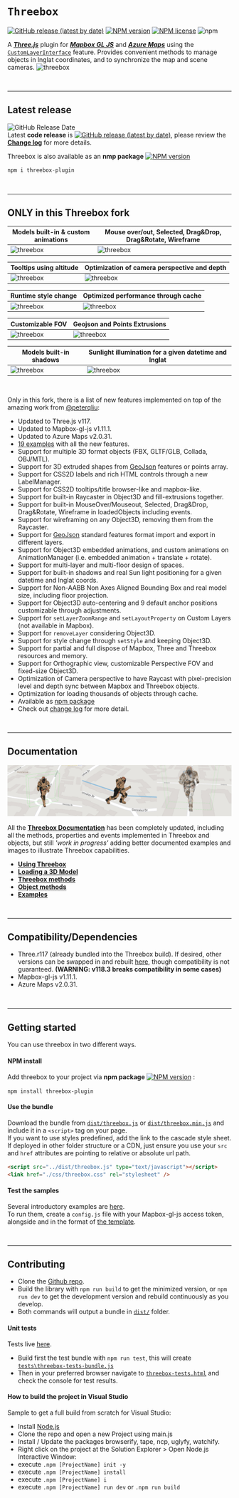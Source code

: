 # `Threebox`

[![GitHub release (latest by date)](https://img.shields.io/github/v/release/jscastro76/threebox?style=flat-square)](https://github.com/jscastro76/threebox/releases/)
[![NPM version](http://img.shields.io/npm/v/threebox-plugin.svg?style=flat-square)](https://www.npmjs.org/package/threebox-plugin)
[![NPM license](http://img.shields.io/npm/l/threebox-plugin.svg?style=flat-square)](https://www.npmjs.org/package/threebox-plugin)
![npm](https://img.shields.io/npm/dt/threebox-plugin?style=social)

A **[*Three.js*](https://threejs.org/)** plugin for **[*Mapbox GL JS*](https://docs.mapbox.com/mapbox-gl-js/examples/)** and **[*Azure Maps*](https://azure.microsoft.com/en-us/services/azure-maps/)** using the [`CustomLayerInterface`](https://docs.mapbox.com/mapbox-gl-js/api/properties/#customlayerinterface) feature. Provides convenient methods to manage objects in lnglat coordinates, and to synchronize the map and scene cameras.
<img alt="threebox" src="docs/gallery.jpg">

<br>

- - -
## Latest release

![GitHub Release Date](https://img.shields.io/github/release-date/jscastro76/threebox?style=flat-square)  
Latest  **code release** is [![GitHub release (latest by date)](https://img.shields.io/github/v/release/jscastro76/threebox?style=flat-square)](https://github.com/jscastro76/threebox/releases/), please review the [**Change log**](https://github.com/jscastro76/threebox/blob/master/CHANGELOG.md) for more details.

Threebox is also available as an **nmp package** [![NPM version](http://img.shields.io/npm/v/threebox-plugin.svg?style=flat-square)](https://www.npmjs.org/package/threebox-plugin)  

```js
npm i threebox-plugin
```
<br>

- - -

## ONLY in this Threebox fork

|Models built-in & custom animations |Mouse over/out, Selected, Drag&Drop, Drag&Rotate, Wireframe 
|---------|-----------------------
|<img alt="threebox" src="https://i.postimg.cc/vTNLLLLn/Animation-Video.gif" width="100%">|<img alt="threebox" src="https://i.postimg.cc/3Jjgnvjz/Wireframes.gif" width="100%" >

|Tooltips using altitude|Optimization of camera perspective and depth
|----------|-------
|<img alt="threebox" src="https://i.postimg.cc/wM7DvR8j/Labels-On-Height.gif" width="100%">|<img alt="threebox" src="https://i.postimg.cc/zB9nPwcY/Depth.gif" width="100%">

|Runtime style change|Optimized performance through cache
|----------|-------
|<img alt="threebox" src="https://i.postimg.cc/QMh57yGP/Style-Change.gif" width="100%">|<img alt="threebox" src="https://i.postimg.cc/zf2wTYwB/Performance.gif" width="100%">

|Customizable FOV|Geojson and Points Extrusions
|---------|-------
|<img alt="threebox" src="https://i.postimg.cc/C1dRHyvv/Customize-FOV.gif" width="100%">|<img alt="threebox" src="https://i.postimg.cc/nzMkWhVB/extrusions.gif" width="100%">

|Models built-in shadows|Sunlight illumination for a given datetime and lnglat
|---------|-------
|<img alt="threebox" src="https://i.postimg.cc/FF8LpRX0/Mapbox-Shadow.gif" width="100%">|<img alt="threebox" src="https://i.postimg.cc/6QnjWSVm/Eiffel-Shadow.gif" width="100%">


<br>

Only in this fork, there is a list of new features implemented on top of the amazing work from [@peterqliu](https://github.com/peterqliu/threebox/):
- Updated to Three.js v117.
- Updated to Mapbox-gl-js v1.11.1.
- Updated to Azure Maps v2.0.31.
- [19 examples](https://github.com/jscastro76/threebox/tree/master/examples) with all the new features.
- Support for multiple 3D format objects (FBX, GLTF/GLB, Collada, OBJ/MTL).
- Support for 3D extruded shapes from [GeoJson](https://geojson.org/) features or points array.
- Support for CSS2D labels and rich HTML controls through a new LabelManager.
- Support for CSS2D tooltips/title browser-like and mapbox-like.
- Support for built-in Raycaster in Object3D and fill-extrusions together.
- Support for built-in MouseOver/Mouseout, Selected, Drag&Drop, Drag&Rotate, Wireframe in loadedObjects including events.
- Support for wireframing on any Object3D, removing them from the Raycaster.
- Support for [GeoJson](https://geojson.org/) standard features format import and export in different layers.
- Support for Object3D embedded animations, and custom animations on AnimationManager (i.e. embedded animation + translate + rotate).
- Support for multi-layer and multi-floor design of spaces.
- Support for built-in shadows and real Sun light positioning for a given datetime and lnglat coords.
- Support for Non-AABB Non Axes Aligned Bounding Box and real model size, including floor projection. 
- Support for Object3D auto-centering and 9 default anchor positions customizable through adjustments.
- Support for `setLayerZoomRange` and `setLayoutProperty` on Custom Layers (not available in Mapbox).
- Support for `removeLayer` considering Object3D.
- Support for style change through `setStyle` and keeping Object3D.
- Support for partial and full dispose of Mapbox, Three and Threebox resources and memory.
- Support for Orthographic view, customizable Perspective FOV and fixed-size Object3D.
- Optimization of Camera perspective to have Raycast with pixel-precision level and depth sync between Mapbox and Threebox objects.
- Optimization for loading thousands of objects through cache.
- Available as [npm package](https://www.npmjs.com/package/threebox-plugin)
- Check out [change log](https://github.com/jscastro76/threebox/blob/master/CHANGELOG.md) for more detail.

<br>

- - -


## Documentation
<img alt="threebox" src="docs/SoldierAnimation.jpg">

All the [**Threebox Documentation**](/docs/Threebox.md) has been completely updated, including all the methods, properties and events implemented in Threebox and objects, but still *'work in progress'* adding better documented examples and images to illustrate Threebox capabilities.
- [**Using Threebox**](/docs/Threebox.md#using-threebox)
- [**Loading a 3D Model**](/docs/Threebox.md#loading-a-3d-model)
- [**Threebox methods**](/docs/Threebox.md#threebox-methods)
- [**Object methods**](/docs/Threebox.md#object-methods)
- [**Examples**](/examples/README.md)

<br>

- - -

## Compatibility/Dependencies

- Three.r117 (already bundled into the Threebox build). If desired, other versions can be swapped in and rebuilt [here](https://github.com/jscastro76/threebox/blob/master/src/three.js), though compatibility is not guaranteed. **(WARNING: v118.3 breaks compatibility in some cases)**
- Mapbox-gl-js v1.11.1.
- Azure Maps v2.0.31.

<br>

- - -

## Getting started

You can use threebox in two different ways. 

#### NPM install
Add threebox to your project via **npm package** [![NPM version](http://img.shields.io/npm/v/threebox-plugin.svg?style=flat-square)](https://www.npmjs.org/package/threebox-plugin) :

`npm install threebox-plugin`

#### Use the bundle
Download the bundle from [`dist/threebox.js`](dist/threebox.js) or [`dist/threebox.min.js`](dist/threebox.min.js) and include it in a `<script>` tag on your page.  
If you want to use styles predefined, add the link to the cascade style sheet.  
If deployed in other folder structure or a CDN, just ensure you use your `src` and `href` attributes are pointing to relative or absolute url path. 
```html
<script src="../dist/threebox.js" type="text/javascript"></script>
<link href="./css/threebox.css" rel="stylesheet" />
```

#### Test the samples 
Several introductory examples are [here](https://github.com/jscastro76/threebox/tree/master/examples).  
To run them, create a `config.js` file with your Mapbox-gl-js access token, alongside and in the format of [the template](https://github.com/jscastro76/threebox/blob/master/examples/config_template.js).

<br>

- - -

## Contributing
- Clone the [Github repo](https://github.com/jscastro76/threebox/).
- Build the library with `npm run build` to get the minimized version, or `npm run dev` to get the development version and rebuild continuously as you develop. 
- Both commands will output a bundle in [`dist/`](dist/) folder.

#### Unit tests
Tests live [here](/tests). 
- Build first the test bundle with `npm run test`, this will create [`tests\threebox-tests-bundle.js`](tests/threebox-tests-bundle.js)  
- Then in your preferred browser navigate to [`threebox-tests.html`](https://github.com/jscastro76/threebox/blob/master/tests/threebox-tests.html) and check the console for test results.

#### How to build the project in Visual Studio
Sample to get a full build from scratch for Visual Studio:
- Install [Node.js](https://nodejs.org/en/) 
- Clone the repo and open a new Project using main.js
- Install / Update the packages browserify, tape, ncp, uglyfy, watchify.
- Right click on the project at the Solution Explorer > Open Node.js Interactive Window:
- execute `.npm [ProjectName] init -y`
- execute `.npm [ProjectName] install`
- execute `.npm [ProjectName] i`
- execute `.npm [ProjectName] run dev` or `.npm run build
`


